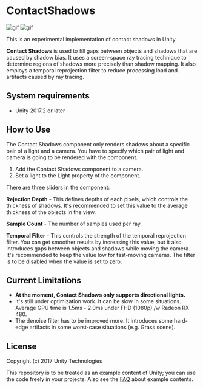 ContactShadows
==============

![gif](https://i.imgur.com/02oI7jL.gif)
![gif](https://i.imgur.com/sSaakib.gif)

This is an experimental implementation of contact shadows in Unity.

**Contact Shadows** is used to fill gaps between objects and shadows that are
caused by shadow bias. It uses a screen-space ray tracing technique to
determine regions of shadows more precisely than shadow mapping. It also
employs a temporal reprojection filter to reduce processing load and artifacts
caused by ray tracing.

System requirements
-------------------

- Unity 2017.2 or later

How to Use
----------

The Contact Shadows component only renders shadows about a specific pair of
a light and a camera. You have to specify which pair of light and camera is
going to be rendered with the component.

1. Add the Contact Shadows component to a camera.
2. Set a light to the Light property of the component.

There are three sliders in the component:

**Rejection Depth** - This defines depths of each pixels, which controls the
thickness of shadows. It's recommended to set this value to the average
thickness of the objects in the view.

**Sample Count** - The number of samples used per ray.

**Temporal Filter** - This controls the strength of the temporal reprojection
filter. You can get smoother results by increasing this value, but it also
introduces gaps between objects and shadows while moving the camera. It's
recommended to keep the value low for fast-moving cameras. The filter is to
be disabled when the value is set to zero.

Current Limitations
-------------------

- **At the moment, Contact Shadows only supports directional lights.**
- It's still under optimization work. It can be slow in some situations.
  Average GPU time is 1.5ms - 2.0ms under FHD (1080p) /w Radeon RX 480.
- The denoise filter has to be improved more. It introduces some hard-edge
  artifacts in some worst-case situations (e.g. Grass scene).

License
-------

Copyright (c) 2017 Unity Technologies

This repository is to be treated as an example content of Unity; you can use
the code freely in your projects. Also see the [FAQ] about example contents.

[FAQ]: https://unity3d.com/unity/faq#faq-37863
